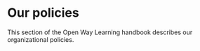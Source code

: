 # Our policies
This section of the Open Way Learning handbook describes our organizational policies.
